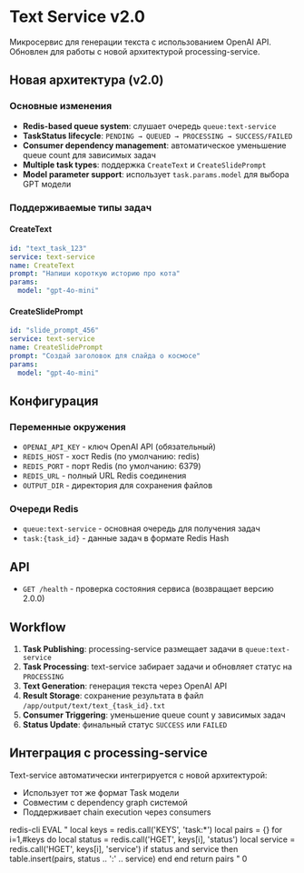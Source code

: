 # Text Service v2.0

Микросервис для генерации текста с использованием OpenAI API. Обновлен для работы с новой архитектурой processing-service.

## Новая архитектура (v2.0)

### Основные изменения
- **Redis-based queue system**: слушает очередь `queue:text-service`
- **TaskStatus lifecycle**: `PENDING → QUEUED → PROCESSING → SUCCESS/FAILED`
- **Consumer dependency management**: автоматическое уменьшение queue count для зависимых задач
- **Multiple task types**: поддержка `CreateText` и `CreateSlidePrompt`
- **Model parameter support**: использует `task.params.model` для выбора GPT модели

### Поддерживаемые типы задач

#### CreateText
```yaml
id: "text_task_123"
service: text-service
name: CreateText
prompt: "Напиши короткую историю про кота"
params:
  model: "gpt-4o-mini"
```

#### CreateSlidePrompt  
```yaml
id: "slide_prompt_456"
service: text-service
name: CreateSlidePrompt
prompt: "Создай заголовок для слайда о космосе"
params:
  model: "gpt-4o-mini"
```

## Конфигурация

### Переменные окружения
- `OPENAI_API_KEY` - ключ OpenAI API (обязательный)
- `REDIS_HOST` - хост Redis (по умолчанию: redis)
- `REDIS_PORT` - порт Redis (по умолчанию: 6379)
- `REDIS_URL` - полный URL Redis соединения
- `OUTPUT_DIR` - директория для сохранения файлов

### Очереди Redis
- `queue:text-service` - основная очередь для получения задач
- `task:{task_id}` - данные задач в формате Redis Hash

## API

- `GET /health` - проверка состояния сервиса (возвращает версию 2.0.0)

## Workflow

1. **Task Publishing**: processing-service размещает задачи в `queue:text-service`
2. **Task Processing**: text-service забирает задачи и обновляет статус на `PROCESSING`
3. **Text Generation**: генерация текста через OpenAI API
4. **Result Storage**: сохранение результата в файл `/app/output/text/text_{task_id}.txt`
5. **Consumer Triggering**: уменьшение queue count у зависимых задач
6. **Status Update**: финальный статус `SUCCESS` или `FAILED`

## Интеграция с processing-service

Text-service автоматически интегрируется с новой архитектурой:
- Использует тот же формат Task модели
- Совместим с dependency graph системой  
- Поддерживает chain execution через consumers


redis-cli EVAL "
local keys = redis.call('KEYS', 'task:*')
local pairs = {}
for i=1,#keys do
    local status = redis.call('HGET', keys[i], 'status')
    local service = redis.call('HGET', keys[i], 'service')
    if status and service then
        table.insert(pairs, status .. ':' .. service)
    end
end
return pairs
" 0